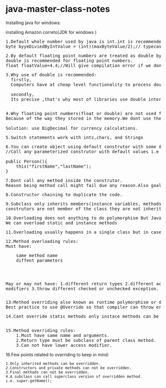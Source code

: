 # java-master-class-notes


Installing java for windows:

installing Amazon correto(JDK for windows )

<pre>
1.Default whole number used by java is int.int is recommended for whole numbers.
byte byyeDiviedByIntValue = (int)(maxByteValue/2);// typecasted to remove compilation error.
</pre>
<pre>
2.By default floating point numbers are treated as double by default.
double is recommended for floating point numbers.
float floatValue=4.4;//Will give compilation error if we dont put "f" or typecast to float.
</pre>
<pre>
3.Why use of double is recommended:
  firstly,
  Computers have at cheap level functionality to process double numbers faster than their equivalent float numbers.
  
  secondly,
  Its precise ,that's why most of libraries use double internally. 
</pre>
<pre> 
4.Why floating point numbers(float or double) are not used for example currency calculations ?
Because of the way they stored in the memory.We dont use them for currency calculations.

Solution: use BigDecimal for currency calculations.
</pre>
<pre>
5.Switch statements work with ints,chars, and Strings
</pre>
<pre>
6.You can create object using default construtor with some default value.
//Call any parameterized construtor with default values i.e this("firstName","lastName");

public Person(){
	this("firstName","lastName");
}
</pre>
<pre>
7.Dont call any method inside the construtor.
Reason being method call might fail due any reason.Also goal of methods is work on ready-made object rather than creating objects.
</pre>
<pre>
8.Constructor chaining to duplicate the code.
</pre>
<pre>
9.Subclass only inherits members(instance variables, methods and nested classed).Since
construtors are not member of the class they are not inherited.
</pre>
<pre>
10.Overloading does not anything to do polymorphism But Java developers refer to it as compile time polymorphism.
We can overload static and instance methods
</pre>
<pre>
11.Overloading usually happens in a single class but in case of subclasses we can have scenario of overloading.
</pre>
<pre>
12.Method overloading rules:
Must have:
<pre>
	same method name
	diffent parameters
</pre>
May or may not have:
	1.different return types
	2.different accesss modifiers
	3.throw different checked or unchecked exception. 
</pre>
<pre>
13:Method overriding also known as runtime polymorphism or dyanamic method dispatch because method to be invoked is decided at runtime by JVM.
Best practice to use @Override so that compiler can throw error if overriding rules are followed.
</pre>
<pre>
14.Cant override static methods only instace methods can be overridden.
</pre>
<pre> 
15.Method overriding rules:
	1.Must have same name and arguments.
	2.Return type must be subclass of parent class method.
	3.Can not have lower access modifier. 
</pre>

16.Few points related to overriding to keep in mind:

	1.Only inherited methods can be overridden.
	2.Constructors and private methods can not be overridden.
	3.Final methods can not be overridden.
	4.A subclass can call superclass version of overridden method.
	i.e. super.getName();






